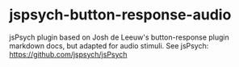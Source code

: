 # jspsych-button-response-audio

jsPsych plugin based on Josh de Leeuw's button-response plugin markdown docs, but adapted for audio stimuli. See jsPsych: https://github.com/jspsych/jsPsych